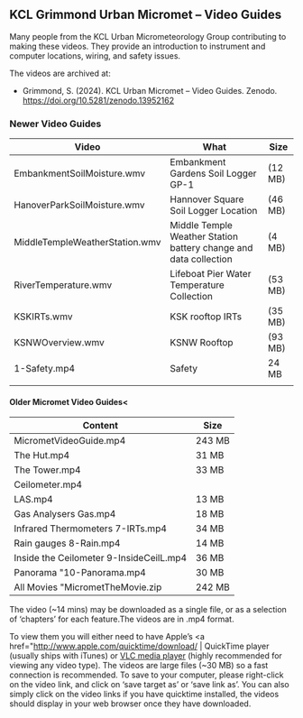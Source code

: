 ## KCL Grimmond Urban Micromet – Video Guides
Many people from the KCL Urban Micrometeorology Group contributing to making these videos. They provide an introduction to instrument and computer locations, wiring, and safety issues.
 
The videos are archived at:
  - Grimmond, S. (2024). KCL Urban Micromet – Video Guides. Zenodo. https://doi.org/10.5281/zenodo.13952162

### Newer Video Guides
 
| Video | What | Size
|-- |-- | --|
| EmbankmentSoilMoisture.wmv| Embankment Gardens Soil Logger GP-1 | (12 MB) |
| HanoverParkSoilMoisture.wmv |  Hannover Square Soil Logger Location  |  (46 MB) |  
| MiddleTempleWeatherStation.wmv |  Middle Temple Weather Station battery change and data collection |   (4 MB) |  
| RiverTemperature.wmv |  Lifeboat Pier Water Temperature Collection |   (53 MB) |  
| KSKIRTs.wmv |  KSK rooftop IRTs |   (35 MB) |  
| KSNWOverview.wmv |  KSNW Rooftop  |  (93 MB) |  
| 1-Safety.mp4 |Safety |  24 MB |   
 | | |

#### Older Micromet Video Guides<

| Content | Size
|-- | --|
| MicrometVideoGuide.mp4  | 243 MB
| The Hut.mp4  | 31 MB
| The Tower.mp4 |   33 MB
| Ceilometer.mp4 | 
|LAS.mp4|  13 MB
| Gas Analysers  Gas.mp4 |  18 MB
| Infrared Thermometers 7-IRTs.mp4 |  34 MB
| Rain gauges  8-Rain.mp4 |  14 MB
| Inside the Ceilometer 9-InsideCeilL.mp4 |  36 MB
| Panorama "10-Panorama.mp4 |  30 MB
| All Movies "MicrometTheMovie.zip | 242 MB

The video (~14 mins) may be downloaded as a single file, or as a selection of ‘chapters’ for each feature.The videos are in .mp4 format. 

To view them you will either need to have Apple’s <a href="http://www.apple.com/quicktime/download/ |  QuickTime player</a> (usually ships with iTunes) or <a href="http://www.videolan.org/vlc/"> VLC media player</a> (highly recommended for viewing any video type). The videos are large files (~30 MB) so a fast connection is recommended. To save to your computer, please right-click on the video link, and click on ‘save target as’ or ‘save link as’. You can also simply click on the video links if you have quicktime installed, the videos should display in your web browser once they have downloaded.